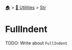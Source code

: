 <!--startTocHeader-->
[🏠](../../README.md) > [🔧 Utilities](../README.md) > [Str](README.md)
# FullIndent
<!--endTocHeader-->

TODO: Write about `FullIndent`

<!--startTocSubTopic-->
<!--endTocSubTopic-->